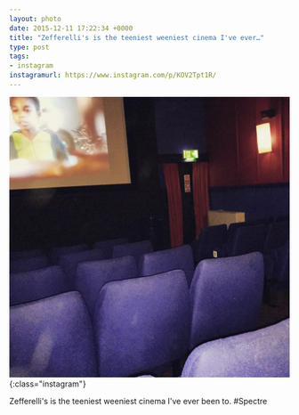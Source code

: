 ```yaml
---
layout: photo
date: 2015-12-11 17:22:34 +0000
title: "Zefferelli's is the teeniest weeniest cinema I've ever…"
type: post
tags:
- instagram
instagramurl: https://www.instagram.com/p/KOV2Tpt1R/
---
```


![Instagram - KOV2Tpt1R](/img/KOV2Tpt1R.jpg){:class="instagram"}

Zefferelli's is the teeniest weeniest cinema I've ever been to. #Spectre
